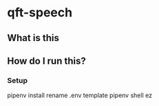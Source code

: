 # qft-speech
## What is this

## How do I run this?
### Setup
pipenv install
rename .env template
pipenv shell
ez

